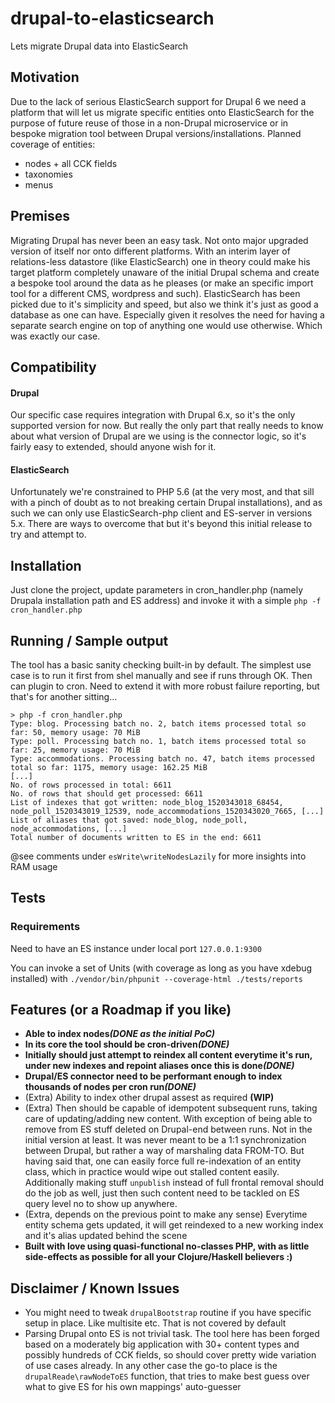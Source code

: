 # drupal-to-elasticsearch
Lets migrate Drupal data into ElasticSearch


## Motivation

Due to the lack of serious ElasticSearch support for Drupal 6 we need a platform that will let us migrate specific 
entities onto ElasticSearch for the purpose of future reuse of those in a non-Drupal microservice or in bespoke migration tool
between Drupal versions/installations. 
Planned coverage of entities:
- nodes + all CCK fields
- taxonomies
- menus


## Premises

Migrating Drupal has never been an easy task. Not onto major upgraded version of itself nor onto different platforms.
With an interim layer of relations-less datastore (like ElasticSearch) one in theory could make his target platform completely
unaware of the initial Drupal schema and create a bespoke tool around the data as he pleases (or make an specific import tool for
a different CMS, wordpress and such).
ElasticSearch has been picked due to it's simplicity and speed, but also we think it's just as good a database as one 
can have. Especially given it resolves the need for having a separate search engine on top of anything one would use otherwise.
Which was exactly our case.


## Compatibility


#### Drupal
Our specific case requires integration with Drupal 6.x, so it's the only supported version for now. But really the only
part that really needs to know about what version of Drupal are we using is the connector logic, so it's fairly easy
to extended, should anyone wish for it.
 
 
#### ElasticSearch
Unfortunately we're constrained to PHP 5.6 (at the very most, and that sill with a pinch of doubt as to not breaking certain Drupal installations),
and as such we can only use ElasticSearch-php client and ES-server in versions 5.x. There are ways to overcome that but it's beyond this initial
release to try and attempt to.


## Installation

Just clone the project, update parameters in cron_handler.php (namely Drupala installation path and ES address) and invoke it with a simple `php -f cron_handler.php`

 
## Running / Sample output  

The tool has a basic sanity checking built-in by default. The simplest use case is to run it first from shel manually and see
if runs through OK. Then can plugin to cron. Need to extend it with more robust failure reporting, but that's for another sitting... 
````
> php -f cron_handler.php
Type: blog. Processing batch no. 2, batch items processed total so far: 50, memory usage: 70 MiB            
Type: poll. Processing batch no. 1, batch items processed total so far: 25, memory usage: 70 MiB            
Type: accommodations. Processing batch no. 47, batch items processed total so far: 1175, memory usage: 162.25 MiB            
[...]            
No. of rows processed in total: 6611
No. of rows that should get processed: 6611
List of indexes that got written: node_blog_1520343018_68454, node_poll_1520343019_12539, node_accommodations_1520343020_7665, [...]
List of aliases that got saved: node_blog, node_poll, node_accommodations, [...]
Total number of documents written to ES in the end: 6611

````

@see comments under `esWrite\writeNodesLazily` for more insights into RAM usage
## Tests

### Requirements

Need to have an ES instance under local port `127.0.0.1:9300`

You can invoke a set of Units (with coverage as long as you have xdebug installed) with
`./vendor/bin/phpunit --coverage-html ./tests/reports`



## Features (or a Roadmap if you like)

* __Able to index nodes__**_(DONE as the initial PoC)_**
* __In its core the tool should be cron-driven__**_(DONE)_**
* __Initially should just attempt to reindex all content everytime it's run, under new indexes and repoint aliases once this is done__**_(DONE)_**
* __Drupal/ES connector need to be performant enough to index thousands of nodes per cron run__**_(DONE)_**
* (Extra) Ability to index other drupal assest as required __(WIP)__
* (Extra) Then should be capable of idempotent subsequent runs, taking care of updating/adding new content. With exception of being able 
 to remove from ES stuff deleted on Drupal-end between runs. Not in the initial version at least. It was never
 meant to be a 1:1 synchronization between Drupal, but rather a way of marshaling data FROM-TO. But having said that, one can easily force
 full re-indexation of an entity class, which in practice would wipe out stalled content easily. Additionally making stuff `unpublish` instead
 of full frontal removal should do the job as well, just then such content need to be tackled on ES query level no to show up anywhere.
* (Extra, depends on the previous point to make any sense) Everytime entity schema gets updated, it will get reindexed to a new working index and it's alias updated behind the scene
* **Built with love using quasi-functional no-classes PHP, with as little side-effects as possible for all your Clojure/Haskell believers :)**

## Disclaimer / Known Issues

* You might need to tweak `drupalBootstrap` routine if you have specific setup in place. Like multisite etc. That is not covered by default 
* Parsing Drupal onto ES is not trivial task. The tool here has been forged based on a moderately big application with 30+ content types
and possibly hundreds of CCK fields, so should cover pretty wide variation of use cases already. In any other case the go-to place
is the `drupalReade\rawNodeToES` function, that tries to make best guess over what to give ES for his own mappings' auto-guesser
